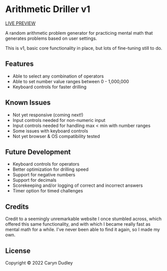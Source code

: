 # Arithmetic Driller v1

[LIVE PREVIEW](https://cstitches.github.io/arithmetic-driller/)

A random arithmetic problem generator for practicing mental math that generates problems based on user settings.

This is v1, basic core functionality in place, but lots of fine-tuning still to do.

## Features

- Able to select any combination of operators
- Able to set number value ranges between 0 - 1,000,000
- Keyboard controls for faster drilling

## Known Issues

- Not yet responsive (coming next!)
- Input controls needed for non-numeric input
- Input controls needed for handling max < min with number ranges
- Some issues with keyboard controls
- Not yet browser & OS compatibility tested

## Future Development

- Keyboard controls for operators
- Better optimization for drilling speed
- Support for negative numbers
- Support for decimals
- Scorekeeping and/or logging of correct and incorrect answers
- Timer option for timed challenges

## Credits

Credit to a seemingly unremarkable website I once stumbled across, which offered this same functionality, and with which I became really fast as mental math for a while. I've never been able to find it again, so I made my own.

## License

Copyright © 2022 Caryn Dudley
